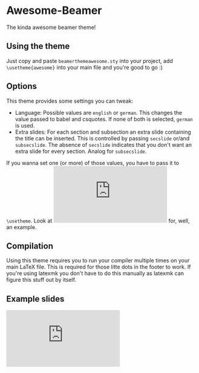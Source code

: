 # Awesome-Beamer
The kinda awesome beamer theme!

## Using the theme
Just copy and paste `beamerthemeawesome.sty` into your project, add `\usetheme{awesome}` into your main file and you're good to go :)

## Options
This theme provides some settings you can tweak:
- Language: Possible values are `english` or `german`. This changes the value passed to babel and csquotes. If none of both is selected, `german` is used.
- Extra slides: For each section and subsection an extra slide containing the title can be inserted. This is controlled by passing `secslide` or/and `subsecslide`. The absence of `secslide` indicates that you don't want an extra slide for every section. Analog for `subsecslide`.

If you wanna set one (or more) of those values, you have to pass it to `\usetheme`. Look at ![example.tex](https://github.com/LukasPietzschmann/awesome-beamer/blob/master/example.tex) for, well, an example.

## Compilation
Using this theme requires you to run your compiler multiple times on your main LaTeX file. This is required for those litte dots in the footer to work.
If you're using latexmk you don't have to do this manually as latexmk can figure this stuff out by itself.


## Example slides
![example.pdf](https://github.com/LukasPietzschmann/awesome-beamer/blob/master/example.pdf)
